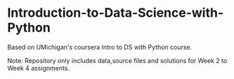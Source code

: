 # Introduction-to-Data-Science-with-Python
Based on UMichigan's coursera Intro to DS with Python course.

Note: 
Repository only includes data,source files and solutions for Week 2 to Week 4 assignments.


